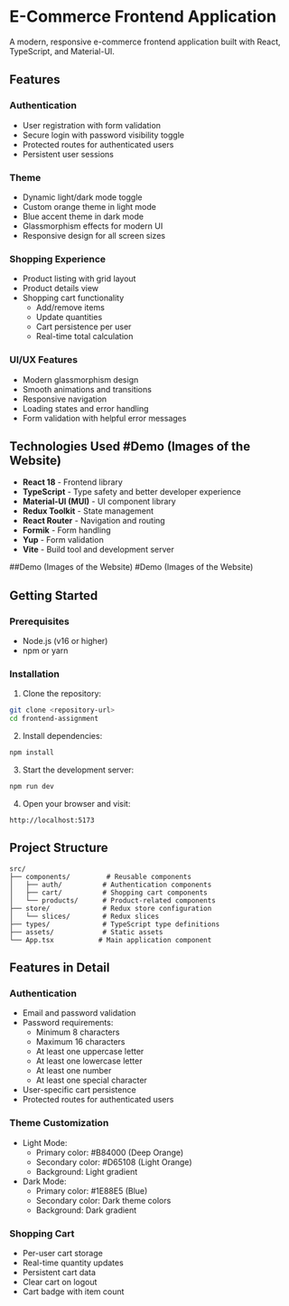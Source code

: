 # E-Commerce Frontend Application

A modern, responsive e-commerce frontend application built with React, TypeScript, and Material-UI.

## Features

### Authentication
- User registration with form validation
- Secure login with password visibility toggle
- Protected routes for authenticated users
- Persistent user sessions

### Theme
- Dynamic light/dark mode toggle
- Custom orange theme in light mode
- Blue accent theme in dark mode
- Glassmorphism effects for modern UI
- Responsive design for all screen sizes

### Shopping Experience
- Product listing with grid layout
- Product details view
- Shopping cart functionality
  - Add/remove items
  - Update quantities
  - Cart persistence per user
  - Real-time total calculation

### UI/UX Features
- Modern glassmorphism design
- Smooth animations and transitions
- Responsive navigation
- Loading states and error handling
- Form validation with helpful error messages

## Technologies Used  #Demo (Images of the Website)

- **React 18** - Frontend library
- **TypeScript** - Type safety and better developer experience
- **Material-UI (MUI)** - UI component library
- **Redux Toolkit** - State management
- **React Router** - Navigation and routing
- **Formik** - Form handling
- **Yup** - Form validation
- **Vite** - Build tool and development server

##Demo (Images of the Website)  #Demo (Images of the Website)

## Getting Started

### Prerequisites
- Node.js (v16 or higher)
- npm or yarn

### Installation

1. Clone the repository:
```bash
git clone <repository-url>
cd frontend-assignment
```

2. Install dependencies:
```bash
npm install
```

3. Start the development server:
```bash
npm run dev
```

4. Open your browser and visit:
```
http://localhost:5173
```

## Project Structure

```
src/
├── components/         # Reusable components
│   ├── auth/          # Authentication components
│   ├── cart/          # Shopping cart components
│   └── products/      # Product-related components
├── store/             # Redux store configuration
│   └── slices/        # Redux slices
├── types/             # TypeScript type definitions
├── assets/            # Static assets
└── App.tsx           # Main application component
```

## Features in Detail

### Authentication
- Email and password validation
- Password requirements:
  - Minimum 8 characters
  - Maximum 16 characters
  - At least one uppercase letter
  - At least one lowercase letter
  - At least one number
  - At least one special character
- User-specific cart persistence
- Protected routes for authenticated users

### Theme Customization
- Light Mode:
  - Primary color: #B84000 (Deep Orange)
  - Secondary color: #D65108 (Light Orange)
  - Background: Light gradient
- Dark Mode:
  - Primary color: #1E88E5 (Blue)
  - Secondary color: Dark theme colors
  - Background: Dark gradient

### Shopping Cart
- Per-user cart storage
- Real-time quantity updates
- Persistent cart data
- Clear cart on logout
- Cart badge with item count


